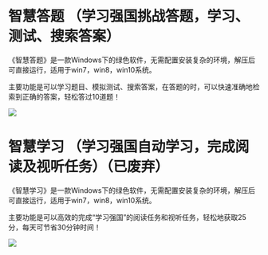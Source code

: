 # 智慧答题 （学习强国挑战答题，学习、测试、搜索答案）

 《智慧答题》是一款Windows下的绿色软件，无需配置安装复杂的环境，解压后可直接运行，适用于win7，win8，win10系统。

 主要功能是可以学习题目、模拟测试、搜索答案，在答题的时，可以快速准确地检索到正确的答案，轻松答过10道题！

![](https://ftp.bmp.ovh/imgs/2020/04/24edf6d8b50e2f44.png)

# 智慧学习 （学习强国自动学习，完成阅读及视听任务）（已废弃）

《智慧学习》是一款Windows下的绿色软件，无需配置安装复杂的环境，解压后可直接运行，适用于win7，win8，win10系统。

主要功能是可以高效的完成“学习强国”的阅读任务和视听任务，轻松地获取25分，每天可节省30分钟时间！

![](https://ftp.bmp.ovh/imgs/2020/04/8a901e1ba3369d4c.png)
